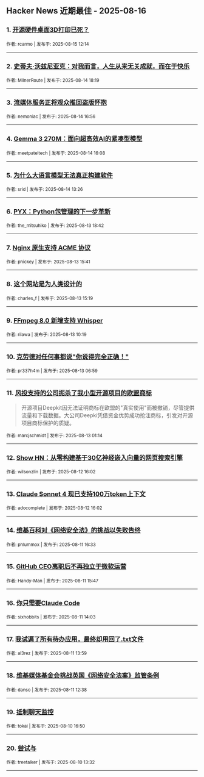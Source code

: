## Hacker News 近期最佳 - 2025-08-16


### 1. [开源硬件桌面3D打印已死？](https://news.ycombinator.com/item?id=44911423)

<sub>作者: rcarmo | 发布于: 2025-08-15 12:14</sub>

---

### 2. [史蒂夫·沃兹尼亚克：对我而言，人生从来无关成就，而在于快乐](https://news.ycombinator.com/item?id=44903803)

<sub>作者: MilnerRoute | 发布于: 2025-08-14 18:19</sub>

---

### 3. [流媒体服务正将观众推回盗版怀抱](https://news.ycombinator.com/item?id=44902797)

<sub>作者: nemoniac | 发布于: 2025-08-14 16:56</sub>

---

### 4. [Gemma 3 270M：面向超高效AI的紧凑型模型](https://news.ycombinator.com/item?id=44902148)

<sub>作者: meetpateltech | 发布于: 2025-08-14 16:08</sub>

---

### 5. [为什么大语言模型无法真正构建软件](https://news.ycombinator.com/item?id=44900116)

<sub>作者: srid | 发布于: 2025-08-14 13:26</sub>

---

### 6. [PYX：Python包管理的下一步革新](https://news.ycombinator.com/item?id=44892209)

<sub>作者: the_mitsuhiko | 发布于: 2025-08-13 18:42</sub>

---

### 7. [Nginx 原生支持 ACME 协议](https://news.ycombinator.com/item?id=44889941)

<sub>作者: phickey | 发布于: 2025-08-13 15:41</sub>

---

### 8. [这个网站是为人类设计的](https://news.ycombinator.com/item?id=44889627)

<sub>作者: charles_f | 发布于: 2025-08-13 15:19</sub>

---

### 9. [FFmpeg 8.0 新增支持 Whisper](https://news.ycombinator.com/item?id=44886647)

<sub>作者: rilawa | 发布于: 2025-08-13 10:19</sub>

---

### 10. [克劳德对任何事都说"你说得完全正确！"](https://news.ycombinator.com/item?id=44885398)

<sub>作者: pr337h4m | 发布于: 2025-08-13 06:59</sub>

---

### 11. [风投支持的公司扼杀了我小型开源项目的欧盟商标](https://news.ycombinator.com/item?id=44883634)
> 开源项目Deepkit因无法证明商标在欧盟的"真实使用"而被撤销，尽管提供流量和下载数据。大公司Deepki凭借资金优势成功抢注商标，引发对开源项目商标保护的质疑。

<sub>作者: marcjschmidt | 发布于: 2025-08-13 01:14</sub>

---

### 12. [Show HN：从零构建基于30亿神经嵌入向量的网页搜索引擎](https://news.ycombinator.com/item?id=44878151)

<sub>作者: wilsonzlin | 发布于: 2025-08-12 16:02</sub>

---

### 13. [Claude Sonnet 4 现已支持100万token上下文](https://news.ycombinator.com/item?id=44878147)

<sub>作者: adocomplete | 发布于: 2025-08-12 16:02</sub>

---

### 14. [维基百科对《网络安全法》的挑战以失败告终](https://news.ycombinator.com/item?id=44866208)

<sub>作者: phlummox | 发布于: 2025-08-11 16:33</sub>

---

### 15. [GitHub CEO离职后不再独立于微软运营](https://news.ycombinator.com/item?id=44865560)

<sub>作者: Handy-Man | 发布于: 2025-08-11 15:47</sub>

---

### 16. [你只需要Claude Code](https://news.ycombinator.com/item?id=44864185)

<sub>作者: sixhobbits | 发布于: 2025-08-11 14:03</sub>

---

### 17. [我试遍了所有待办应用，最终却用回了.txt文件](https://news.ycombinator.com/item?id=44864134)

<sub>作者: al3rez | 发布于: 2025-08-11 13:59</sub>

---

### 18. [维基媒体基金会挑战英国《网络安全法案》监管条例](https://news.ycombinator.com/item?id=44863487)

<sub>作者: danso | 发布于: 2025-08-11 12:38</sub>

---

### 19. [抵制聊天监控](https://news.ycombinator.com/item?id=44856426)

<sub>作者: tokai | 发布于: 2025-08-10 16:50</sub>

---

### 20. [尝试与](https://news.ycombinator.com/item?id=44855079)

<sub>作者: treetalker | 发布于: 2025-08-10 13:32</sub>

---
